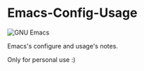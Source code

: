 # Emacs-Config-Usage
![GNU Emacs](https://github.com/whirlpool31/Emacs-Config-Usage/raw/master/resources/emacs.jpg)

Emacs's configure and usage's notes.

Only for personal use :)

